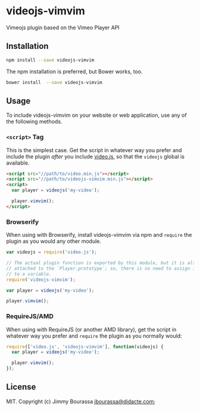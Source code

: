 # videojs-vimvim

Vimeojs plugin based on the Vimeo Player API

## Installation

```sh
npm install --save videojs-vimvim
```

The npm installation is preferred, but Bower works, too.

```sh
bower install  --save videojs-vimvim
```

## Usage

To include videojs-vimvim on your website or web application, use any of the following methods.

### `<script>` Tag

This is the simplest case. Get the script in whatever way you prefer and include the plugin _after_ you include [video.js][videojs], so that the `videojs` global is available.

```html
<script src="//path/to/video.min.js"></script>
<script src="//path/to/videojs-vimvim.min.js"></script>
<script>
  var player = videojs('my-video');

  player.vimvim();
</script>
```

### Browserify

When using with Browserify, install videojs-vimvim via npm and `require` the plugin as you would any other module.

```js
var videojs = require('video.js');

// The actual plugin function is exported by this module, but it is also
// attached to the `Player.prototype`; so, there is no need to assign it
// to a variable.
require('videojs-vimvim');

var player = videojs('my-video');

player.vimvim();
```

### RequireJS/AMD

When using with RequireJS (or another AMD library), get the script in whatever way you prefer and `require` the plugin as you normally would:

```js
require(['video.js', 'videojs-vimvim'], function(videojs) {
  var player = videojs('my-video');

  player.vimvim();
});
```

## License

MIT. Copyright (c) Jimmy Bourassa <jbourassa@didacte.com>;


[videojs]: http://videojs.com/

